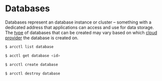 # Databases

Databases represent an database instance or cluster – something with a dedicated address
that applications can access and use for data storage. The [type](../databaseType/) of
databases that can be created may vary based on which [cloud provider](../../%40providers/)
the database is created on.

```sh
$ arcctl list database

$ acctl get database <id>

$ arcctl create database

$ arcctl destroy database
```
